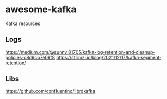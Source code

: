 # awesome-kafka
Kafka resources

## Logs

https://medium.com/@sunny_81705/kafka-log-retention-and-cleanup-policies-c8d9cb7e09f8
https://strimzi.io/blog/2021/12/17/kafka-segment-retention/

## Libs

https://github.com/confluentinc/librdkafka
